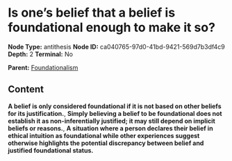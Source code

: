 # Is one’s belief that a belief is foundational enough to make it so?

**Node Type:** antithesis
**Node ID:** ca040765-97d0-41bd-9421-569d7b3df4c9
**Depth:** 2
**Terminal:** No

**Parent:** [Foundationalism](foundationalism.md)

## Content

**A belief is only considered foundational if it is not based on other beliefs for its justification.**, **Simply believing a belief to be foundational does not establish it as non-inferentially justified; it may still depend on implicit beliefs or reasons.**, **A situation where a person declares their belief in ethical intuition as foundational while other experiences suggest otherwise highlights the potential discrepancy between belief and justified foundational status.**
